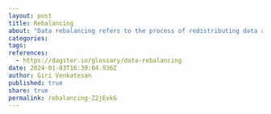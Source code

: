 ```yaml
---
layout: post
title: Rebalancing
about: "Data rebalancing refers to the process of redistributing data across nodes or partitions in a distributed system to ensure optimal utilization of resources and balanced load. As data is added, removed, or updated, or as nodes are added or removed, imbalances can emerge, which might lead to hotspots (some nodes being heavily used while others are under-utilized) or inefficient data access patterns."
categories:
tags:
references:
  - https://dagster.io/glossary/data-rebalancing
date: 2024-01-03T16:39:04.936Z
author: Giri Venkatesan
published: true
share: true
permalink: rebalancing-Z2jEvkG
---
```

